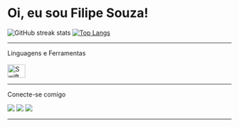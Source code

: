 <h1> Oi, eu sou Filipe Souza!</h1><p>

<!-- ![GitHub stats](https://github-readme-stats.vercel.app/api?username=souzafp&show_icons=true&count_private=true) -->
  ![GitHub streak stats](https://github-readme-streak-stats.herokuapp.com/?user=souzafp) [![Top Langs](https://github-readme-stats.vercel.app/api/top-langs/?username=souzafp)](https://github.com/anuraghazra/github-readme-stats)
<hr>
Linguagens e Ferramentas
<div style="display: inline_block"><br>
  <img align="center" alt="Swift" height="30" width="40" src="https://cdn.jsdelivr.net/gh/devicons/devicon/icons/swift/swift-original.svg">
</div>
<hr>
<div> 
  Conecte-se comigo<p><p>
  <a href="https://www.linkedin.com/in/filipesouza10/" target="_blank"><img src="https://img.shields.io/badge/-LinkedIn-%230077B5?style=for-the-badge&logo=linkedin&logoColor=white" target="_blank"></a> 
  <a href="https://www.instagram.com/filipeees" target="_blank"><img src="https://img.shields.io/badge/-Instagram-%23E4405F?style=for-the-badge&logo=instagram&logoColor=white" target="_blank"></a>
  <a href = "mailto:filipe10souza@gmail.com"><img src="https://img.shields.io/badge/-Gmail-%23333?style=for-the-badge&logo=gmail&logoColor=white" target="_blank"></a>
  <hr>
</div>


